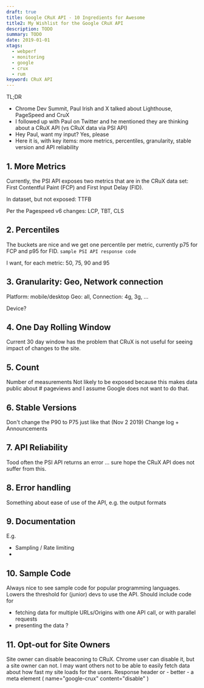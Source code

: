 ```yaml
---
draft: true
title: Google CRuX API - 10 Ingredients for Awesome
title2: My Wishlist for the Google CRuX API
description: TODO
summary: TODO
date: 2019-01-01
xtags:
  - webperf
  - monitoring
  - google
  - crux
  - rum
keyword: CRuX API
---
```


TL;DR
- Chrome Dev Summit, Paul Irish and X talked about Lighthouse, PageSpeed and CruX
- I followed up with Paul on Twitter and he mentioned they are thinking about a CRuX API (vs CRuX data via PSI API)
- Hey Paul, want my input? Yes, please
- Here it is, with key items: more metrics, percentiles, granularity, stable version and API reliability


## 1. More Metrics

Currently, the PSI API exposes two metrics that are in the CRuX data set: First Contentful Paint (FCP) and First Input Delay (FID).

In dataset, but not exposed: TTFB

Per the Pagespeed v6 changes: LCP, TBT, CLS

## 2. Percentiles

The buckets are nice and we get one percentile per metric, currently p75 for FCP and p95 for FID.
`sample PSI API response code`

I want, for each metric: 50, 75, 90 and 95


## 3. Granularity: Geo, Network connection

Platform: mobile/desktop
Geo: all, <XX>
Connection: 4g, 3g, ...

Device?


## 4. One Day Rolling Window

Current 30 day window has the problem that CRuX is not useful for seeing impact of changes to the site.


## 5. Count

Number of measurements
Not likely to be exposed because this makes data public about # pageviews and I assume Google does not want to do that.


## 6. Stable Versions

Don't change the P90 to P75 just like that (Nov 2 2019)
Change log + Announcements


## 7. API Reliability
Tood often the PSI API returns an error ... sure hope the CRuX API does not suffer from this.


## 8. Error handling

Something about ease of use of the API, e.g. the output formats


## 9. Documentation

E.g. 
- Sampling / Rate limiting 
- 


## 10. Sample Code

Always nice to see sample code for popular programming languages.
Lowers the threshold for (junior) devs to use the API.
Should include code for 
- fetching data for multiple URLs/Origins with one API call, or with parallel requests
- presenting the data ?


## 11. Opt-out for Site Owners

Site owner can disable beaconing to CRuX.
Chrome user can disable it, but a site owner can not.
I may want others not to be able to easily fetch data about how fast my site loads for the users.
Response header or - better - a meta element ( name="google-crux" content="disable" )





